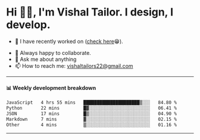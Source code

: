 # Hi 👋🏻, I'm Vishal Tailor. I design, I develop.

- 🔭 I have recently worked on ([check here](https://vishaltailor.com)😁).
<!-- - 🎦 Currently watching: JavaScript: The Hard Parts By Will Sentance. -->
- 👯 Always happy to collaborate.
- 💬 Ask me about anything
- 📫 How to reach me: <a href="mailto:vishaltailors22@gmail.com">vishaltailors22@gmail.com</a>

<hr /> 
<h4>📊 Weekly development breakdown</h4>
<!--START_SECTION:waka-->

```txt
JavaScript   4 hrs 55 mins   █████████████████████▒░░░   84.80 %
Python       22 mins         █▓░░░░░░░░░░░░░░░░░░░░░░░   06.41 %
JSON         17 mins         █▒░░░░░░░░░░░░░░░░░░░░░░░   04.90 %
Markdown     7 mins          ▓░░░░░░░░░░░░░░░░░░░░░░░░   02.15 %
Other        4 mins          ▒░░░░░░░░░░░░░░░░░░░░░░░░   01.16 %
```

<!--END_SECTION:waka-->
<hr /> 

<!-- ![](./profile-3d-contrib/profile-green-animate.svg) -->
